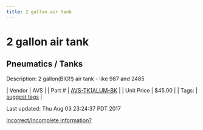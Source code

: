 ```yaml
---
title: 2 gallon air tank
---
```


# 2 gallon air tank
## Pneumatics / Tanks
Description: 	2 gallon(BIG!!) air tank - like 987 and 2485 

| Vendor | AVS | 
| Part # | [AVS-TK1ALUM-BK](http://www.avsontheweb.com/1-gallon-aluminum-tank-with-4-ports-black-free-drain-port-fitting/) | 
| Unit Price | $45.00 | 
| Tags: | [suggest tags](https://docs.google.com/forms/d/e/1FAIpQLSeWyY8v3RgOty-MyWmh9U0iivNYN_molChYyS-0U-o-kOAv_g/viewform) | 

Last updated: Thu Aug 03 23:24:37 PDT 2017

 [Incorrect/Incomplete information?](https://docs.google.com/forms/d/e/1FAIpQLSeWyY8v3RgOty-MyWmh9U0iivNYN_molChYyS-0U-o-kOAv_g/viewform)